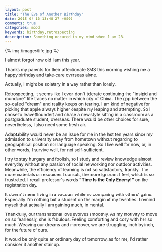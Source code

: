 ```yaml
---
layout: post
title: "The Eve of Another Birthday"
date: 2015-04-18 13:48:27 +0800
comments: true
categories: mood
keywords: birthday,retrospecting
description: Something occured in my mind when I am 28.
---
```

{% img /images/life.jpg %}

I almost forgot how old I am this year.  
  
Thanks my parents for their affectionate SMS this morning wishing me a happy birthday and take-care overseas alone. 
  
Actually, I might be solatary in a way rather than lonely.<!--more-->   
  
Retrospecting, It seems like I even don't tolerate continuing the "insipid and mundane" life traces no matter in which city of China. The gap between the so-called "dream" and reality keeps on tearing. I am kind of negative for picking that apple always higher despite my leaping and attempting. So I chose to leave(flounder) and chase a new style sitting in a classroom as a postgraduate student, overseas. There would be other choices for sure, nevertheless, I also need some fresh air.   
  
Adaptability would never be an issue for me in the last ten years since my admission to university away from hometown without regarding to geographical position nor language speaking. So I live well for now, or, in other words, I survive well, for not self-sufficient.  
  
I try to stay hungary and foolish, so I study and review knowledge almost everyday without any passion of social networking nor outdoor activities. Meanwhile, the efficiency of learning is not so satisfactory, frankly. The more materials or resources I consult, the more ignorant I feel, which is so frustrated. I recall professor's words **"Time Is the Only Enemy!"** on the registration day.  
  
It doesn't mean living in a vacuum while no comparing with others' gains. Especially I'm nothing but a student on the margin of my twenties. I remind myself that actually I am gaining much, in mental.  
  
Thankfully, our transnational love evolves smoothly. As my motivity to move on so fearlessly, she is fabulous. Feeling comforting and cozy with her so much. Weaving our dreams and moreover, we are struggling, inch by inch, for the future of ours.  
  
It would be only quite an ordinary day of tomorrow, as for me, I'd rather consider it another stair up.